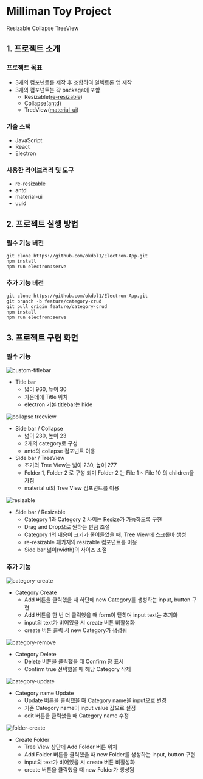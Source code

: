 # Milliman Toy Project

Resizable Collapse TreeView

## 1. 프로젝트 소개

### 프로젝트 목표

- 3개의 컴포넌트를 제작 후 조합하여 일렉트론 앱 제작
- 3개의 컴포넌트는 각 package에 포함
  - Resizable([re-resizable](https://www.npmjs.com/package/re-resizable))
  - Collapse([antd](https://ant.design/components/collapse))
  - TreeView([material-ui](https://mui.com/material-ui/react-tree-view/))

### 기술 스택

- JavaScript
- React
- Electron

### 사용한 라이브러리 및 도구

- re-resizable
- antd
- material-ui
- uuid

## 2. 프로젝트 실행 방법

### 필수 기능 버전

```git
git clone https://github.com/okdol1/Electron-App.git
npm install
npm run electron:serve
```

### 추가 기능 버전

```git
git clone https://github.com/okdol1/Electron-App.git
git branch -b feature/category-crud
git pull origin feature/category-crud
npm install
npm run electron:serve
```

## 3. 프로젝트 구현 화면

### 필수 기능

![custom-titlebar](https://user-images.githubusercontent.com/76744586/205821726-8ebe9268-eaf0-495a-8fc1-d4b349d2d278.gif)

- Title bar
  - 넓이 960, 높이 30
  - 가운데에 Title 위치
  - electron 기본 titlebar는 hide

![collapse treeview](https://user-images.githubusercontent.com/76744586/205822170-5e9602b1-0e6c-4a7c-b4a4-0d5f7839b721.gif)

- Side bar / Collapse
  - 넓이 230, 높이 23
  - 2개의 category로 구성
  - antd의 collapse 컴포넌트 이용
- Side bar / TreeView
  - 초기의 Tree View는 넓이 230, 높이 277
  - Folder 1, Folder 2 로 구성 되며 Folder 2 는 File 1 ~ File 10 의 children을 가짐
  - material ui의 Tree View 컴포넌트를 이용

![resizable](https://user-images.githubusercontent.com/76744586/205822007-8369e961-df0b-49d7-b41a-169e653358a4.gif)

- Side bar / Resizable
  - Category 1과 Category 2 사이는 Resize가 가능하도록 구현
  - Drag and Drop으로 원하는 만큼 조절
  - Category 1의 내용이 크기가 줄어들었을 때, Tree View에 스크롤바 생성
  - re-resizable 패키지의 resizable 컴포넌트를 이용
  - Side bar 넓이(width)의 사이즈 조절

### 추가 기능

![category-create](https://user-images.githubusercontent.com/76744586/205822847-0525d320-3024-4828-ba64-43f9f5bca604.gif)

- Category Create
  - Add 버튼을 클릭했을 때 하단에 new Category를 생성하는 input, button 구현
  - Add 버튼을 한 번 더 클릭했을 때 form이 닫히며 input text는 초기화
  - input의 text가 비어있을 시 create 버튼 비활성화
  - create 버튼 클릭 시 new Category가 생성됨

![category-remove](https://user-images.githubusercontent.com/76744586/205822855-6d1feecd-d815-4ce1-bdfa-07d5f2e711e3.gif)

- Category Delete
  - Delete 버튼을 클릭했을 때 Confirm 창 표시
  - Confirm true 선택했을 때 해당 Category 삭제

![category-update](https://user-images.githubusercontent.com/76744586/205822862-83d35acd-ea9c-4976-aaf7-2bf71288cfd9.gif)

- Category name Update
  - Update 버튼을 클릭했을 때 Category name을 input으로 변경
  - 기존 Category name이 input value 값으로 설정
  - edit 버튼을 클릭했을 때 Category name 수정

![folder-create](https://user-images.githubusercontent.com/76744586/205822870-fcb27b7e-ef15-42c7-932c-e4e873954ec1.gif)

- Create Folder
  - Tree View 상단에 Add Folder 버튼 위치
  - Add Folder 버튼을 클릭했을 때 new Folder를 생성하는 input, button 구현
  - input의 text가 비어있을 시 create 버튼 비활성화
  - create 버튼을 클릭했을 때 new Folder가 생성됨
